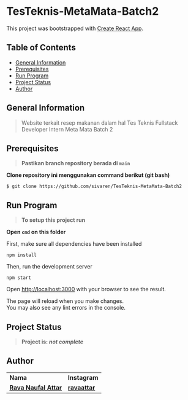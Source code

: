 # TesTeknis-MetaMata-Batch2
This project was bootstrapped with [Create React App](https://github.com/facebook/create-react-app).

## Table of Contents
* [General Information](#general-information)
* [Prerequisites](#prerequisites)
* [Run Program](#run-program)
* [Project Status](#project-status)
* [Author](#author)

## General Information
> Website terkait resep makanan dalam hal Tes Teknis Fullstack Developer Intern Meta Mata Batch 2 

## Prerequisites
> **Pastikan branch repository berada di `main`** </br>

**Clone repository ini menggunakan command berikut (git bash)**
```
$ git clone https://github.com/sivaren/TesTeknis-MetaMata-Batch2
```

## Run Program
> **To setup this project run** </br>

**Open `cmd` on this folder**

First, make sure all dependencies have been installed
```
npm install
```

Then, run the development server
```
npm start
```

Open [http://localhost:3000](http://localhost:3000) with your browser to see the result.

The page will reload when you make changes.\
You may also see any lint errors in the console.

## Project Status
> **Project is: _not complete_**

## Author
<table>
    <tr>
      <td><b>Nama</b></td>
      <td><b>Instagram</b></td>
    </tr>
    <tr>
      <td><a href="https://github.com/sivaren"><b>Rava Naufal Attar</b></a></td>
      <td><a href="https://www.instagram.com/ravaattar/"><b>ravaattar</b></a></td>
    </tr>
</table>